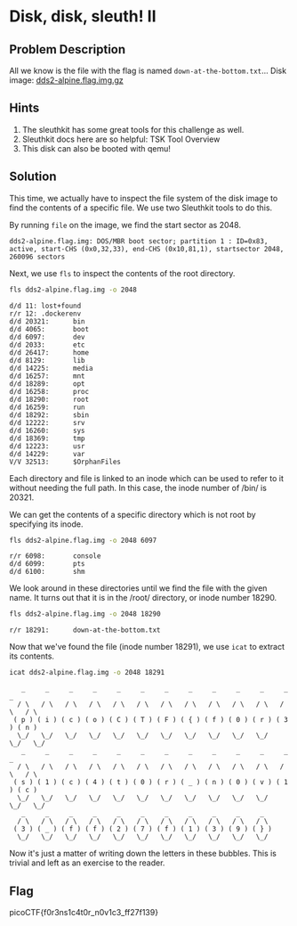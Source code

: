 # Disk, disk, sleuth! II

## Problem Description

All we know is the file with the flag is named `down-at-the-bottom.txt`... Disk image: [dds2-alpine.flag.img.gz](https://mercury.picoctf.net/static/6cd5ca45d75250451931cea538fb38c0/dds2-alpine.flag.img.gz)

## Hints

1. The sleuthkit has some great tools for this challenge as well.
2. Sleuthkit docs here are so helpful: TSK Tool Overview
3. This disk can also be booted with qemu!

## Solution

This time, we actually have to inspect the file system of the disk image to find the contents of a specific file. We use two Sleuthkit tools to do this.

By running `file` on the image, we find the start sector as 2048.

```
dds2-alpine.flag.img: DOS/MBR boot sector; partition 1 : ID=0x83, active, start-CHS (0x0,32,33), end-CHS (0x10,81,1), startsector 2048, 260096 sectors
```

Next, we use `fls` to inspect the contents of the root directory.

```bash
fls dds2-alpine.flag.img -o 2048
```

```
d/d 11: lost+found
r/r 12: .dockerenv
d/d 20321:      bin
d/d 4065:       boot
d/d 6097:       dev
d/d 2033:       etc
d/d 26417:      home
d/d 8129:       lib
d/d 14225:      media
d/d 16257:      mnt
d/d 18289:      opt
d/d 16258:      proc
d/d 18290:      root
d/d 16259:      run
d/d 18292:      sbin
d/d 12222:      srv
d/d 16260:      sys
d/d 18369:      tmp
d/d 12223:      usr
d/d 14229:      var
V/V 32513:      $OrphanFiles
```

Each directory and file is linked to an inode which can be used to refer to it without needing the full path. In this case, the inode number of /bin/ is 20321.

We can get the contents of a specific directory which is not root by specifying its inode.

```bash
fls dds2-alpine.flag.img -o 2048 6097
```

```
r/r 6098:       console
d/d 6099:       pts
d/d 6100:       shm
```

We look around in these directories until we find the file with the given name. It turns out that it is in the /root/ directory, or inode number 18290.

```bash
fls dds2-alpine.flag.img -o 2048 18290
```

```
r/r 18291:      down-at-the-bottom.txt
```

Now that we've found the file (inode number 18291), we use `icat` to extract its contents.

```bash
icat dds2-alpine.flag.img -o 2048 18291
```

```
   _     _     _     _     _     _     _     _     _     _     _     _     _
  / \   / \   / \   / \   / \   / \   / \   / \   / \   / \   / \   / \   / \
 ( p ) ( i ) ( c ) ( o ) ( C ) ( T ) ( F ) ( { ) ( f ) ( 0 ) ( r ) ( 3 ) ( n )
  \_/   \_/   \_/   \_/   \_/   \_/   \_/   \_/   \_/   \_/   \_/   \_/   \_/
   _     _     _     _     _     _     _     _     _     _     _     _     _
  / \   / \   / \   / \   / \   / \   / \   / \   / \   / \   / \   / \   / \
 ( s ) ( 1 ) ( c ) ( 4 ) ( t ) ( 0 ) ( r ) ( _ ) ( n ) ( 0 ) ( v ) ( 1 ) ( c )
  \_/   \_/   \_/   \_/   \_/   \_/   \_/   \_/   \_/   \_/   \_/   \_/   \_/
   _     _     _     _     _     _     _     _     _     _     _
  / \   / \   / \   / \   / \   / \   / \   / \   / \   / \   / \
 ( 3 ) ( _ ) ( f ) ( f ) ( 2 ) ( 7 ) ( f ) ( 1 ) ( 3 ) ( 9 ) ( } )
  \_/   \_/   \_/   \_/   \_/   \_/   \_/   \_/   \_/   \_/   \_/
```

Now it's just a matter of writing down the letters in these bubbles. This is trivial and left as an exercise to the reader.

## Flag

picoCTF{f0r3ns1c4t0r_n0v1c3_ff27f139}
